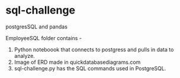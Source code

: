 # sql-challenge
postgresSQL and pandas 

EmployeeSQL folder contains -
1. Python noteboook that connects to postgress and pulls in data to analyze.
2. Image of ERD made in quickdatabasediagrams.com
3. sql-challenge.py has the SQL commands used in PostgreSQL.
